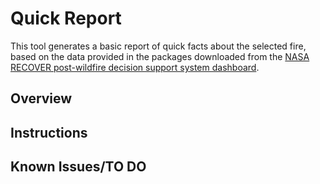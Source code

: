 
# Quick Report

This tool generates a basic report of quick facts about the selected fire, based on the data provided in the packages downloaded from the [NASA RECOVER post-wildfire decision support system dashboard](https://www.arcgis.com/apps/dashboards/19af90a8bc5d41188ed855d249bc1c72).

## Overview

## Instructions

## Known Issues/TO DO

